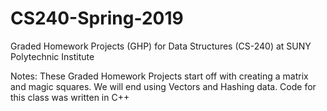 # CS240-Spring-2019
Graded Homework Projects (GHP) for Data Structures (CS-240) at SUNY Polytechnic Institute

Notes:
These Graded Homework Projects start off with creating a matrix and magic squares.
We will end using Vectors and Hashing data.
Code for this class was written in C++
